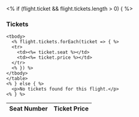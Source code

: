 <!-- <script>
  function submitForm(event) {
    event.preventDefault();
    fetch('/flights/<%= flight._id %>/destinations', {
      method: 'POST',
      headers: { 'Content-Type': 'application/json' },
      body: JSON.stringify({
        airport: event.target.airport.value,
        arrival: event.target.arrival.value
      })
    })
    .then(res => res.json())
    .then(flight => {
      // Re-render show view with updated flight
    })
  }
  </script>  -->

<!-- start tickets list -->

<% if (flight.ticket && flight.tickets.length > 0) { %>

  <h3>Tickets</h3>
  <table>
    <thead>
      <tr>
        <th>Seat Number</th>
        <th>Ticket Price</th>
      </tr>
    </thead>
  
    <tbody>
      <% flight.tickets.forEach(ticket => { %>
      <tr>
        <td><%= ticket.seat %></td>
        <td><%= ticket.price %></td>
      </tr>
      <% }) %>
    </tbody>
    </table>
    <% } else { %>
      <p>No tickets found for this flight.</p>
    <% } %>
  <!-- End tickets list -->
